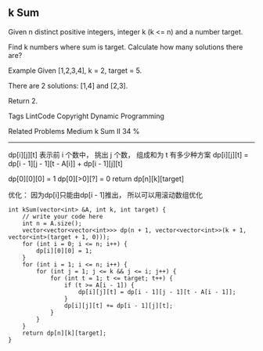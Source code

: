 ## k Sum  ##

Given n distinct positive integers, integer k (k <= n) and a number target.

Find k numbers where sum is target. Calculate how many solutions there are?

Example
Given [1,2,3,4], k = 2, target = 5.

There are 2 solutions: [1,4] and [2,3].

Return 2.

Tags 
LintCode Copyright Dynamic Programming

Related Problems 
Medium k Sum II 34 %

----------
dp[i][j][t] 表示前 i 个数中， 挑出 j 个数， 组成和为 t 有多少种方案
dp[i][j][t] = dp[i - 1][j - 1][t - A[i]] + dp[i - 1][j][t]

dp[0][0][0] = 1
dp[0][>0][?] = 0
return dp[n][k][target]

优化：
因为dp[i]只能由dp[i - 1]推出， 所以可以用滚动数组优化

	int kSum(vector<int> &A, int k, int target) {
	    // write your code here
	    int n = A.size();
	    vector<vector<vector<int>>> dp(n + 1, vector<vector<int>>(k + 1, vector<int>(target + 1, 0)));
	    for (int i = 0; i <= n; i++) {
	        dp[i][0][0] = 1;
	    }
	    for (int i = 1; i <= n; i++) {
	        for (int j = 1; j <= k && j <= i; j++) {
	            for (int t = 1; t <= target; t++) {
	                if (t >= A[i - 1]) {
	                    dp[i][j][t] = dp[i - 1][j - 1][t - A[i - 1]];
	                }
	                dp[i][j][t] += dp[i - 1][j][t];
	            }
	        }
	    }
	    return dp[n][k][target];
	}